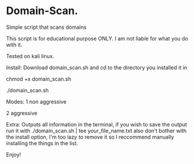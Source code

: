 # Domain-Scan.
Simple script that scans domains

This script is for educational purpose ONLY. I am not liable for what you do with it.

Tested on kali linux.

Install:
Download domain_scan.sh and cd to the directory you installed it in

chmod +x domain_scan.sh

./domain_scan.sh

Modes:
1 non aggressive

2 aggressive

Extra:
Outputs all information in the terminal, if you wish to save the output run it with ./domain_scan.sh | tee your_file_name.txt
also don't bother with the install option, I'm too lazy to remove it so I reccommend manually installing the things in the list.

Enjoy!
